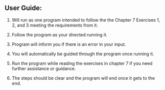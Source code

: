 User Guide:
------------------------------
1. Will run as one program intended to follow the the Chapter 7 Exercises 1, 2, and 3 meeting the requirements from it.

2. Follow the program as your directed running it.

3. Program will inform you if there is an error in your input.

4. You will automatically be guided through the program once running it.

5. Run the program while reading the exercises in chapter 7 if you need further assistance or guidance.

6. The steps should be clear and the program will end once it gets to the end.